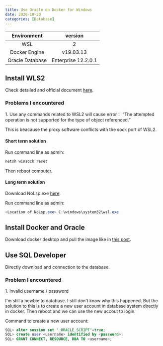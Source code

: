 ```yaml
---
title: Use Oracle on Docker for Windows
date: 2020-10-20
categories: [Database]
---
```


| Environment | version |
| :---: | :---: |
| WSL | 2 |
| Docker Engine | v19.03.13 |
| Oracle Database | Enterprise 12.2.0.1 |

## Install WLS2

Check detailed and official document [here](https://docs.microsoft.com/en-us/windows/wsl/install-win10).

### Problems I encountered

1\. Use any commands related to WSL2 will cause error： “The attempted operation is not supported for the type of object referenced.”

This is beacause the proxy software conflicts with the sock port of WSL2.

#### Short term solution

Run command line as admin:

``` powershell
netsh winsock reset
```

Then reboot computer.

#### Long term solution

Download NoLsp.exe [here](https://link.zhihu.com/?target=http%3A//www.proxifier.com/tmp/Test20200228/NoLsp.exe).

Run command line as admin:

``` powershell
<Location of NoLsp.exe> C:\windows\system32\wsl.exe
```

## Install Docker and Oracle

Download docker desktop and pull the image like in [this post](https://dbtut.com/index.php/2020/01/09/how-to-install-oracle-database-in-docker/).

## Use SQL Developer

Directly download and connection to the database.

### Problem I encountered

1\. Invalid username / password

I'm still a newbie to database. I still don't know why this happened. But the solution to this is to create a new user account in database system directly in docker. Then reboot and we can use the new accout to login.

Command to create a new user account:

``` SQL
SQL> alter session set "_ORACLE_SCRIPT"=true;
SQL> create user <username> identified by <password>;
SQL> GRANT CONNECT, RESOURCE, DBA TO <username>;
```

